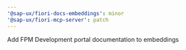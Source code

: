 ```yaml
---
'@sap-ux/fiori-docs-embeddings': minor
'@sap-ux/fiori-mcp-server': patch
---
```


Add FPM Development portal documentation to embeddings
